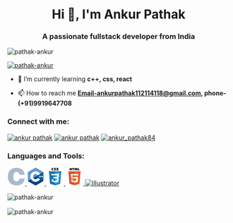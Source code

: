 <h1 align="center">Hi 👋, I'm Ankur Pathak</h1>
<h3 align="center">A passionate fullstack developer from India</h3>

<p align="left"> <img src="https://komarev.com/ghpvc/?username=pathak-ankur&label=Profile%20views&color=0e75b6&style=flat" alt="pathak-ankur" /> </p>

<p align="left"> <a href="https://github.com/ryo-ma/github-profile-trophy"><img src="https://github-profile-trophy.vercel.app/?username=pathak-ankur" alt="pathak-ankur" /></a> </p>

- 🌱 I’m currently learning **c++, css, react**

- 📫 How to reach me **Email-ankurpathak112114118@gmail.com, phone-(+91)9919647708**

<h3 align="left">Connect with me:</h3>
<p align="left">
<a href="https://linkedin.com/in/ankur pathak" target="blank"><img align="center" src="https://raw.githubusercontent.com/rahuldkjain/github-profile-readme-generator/master/src/images/icons/Social/linked-in-alt.svg" alt="ankur pathak" height="30" width="40" /></a>
<a href="https://fb.com/ankur pathak" target="blank"><img align="center" src="https://raw.githubusercontent.com/rahuldkjain/github-profile-readme-generator/master/src/images/icons/Social/facebook.svg" alt="ankur pathak" height="30" width="40" /></a>
<a href="https://instagram.com/ankur_pathak84" target="blank"><img align="center" src="https://raw.githubusercontent.com/rahuldkjain/github-profile-readme-generator/master/src/images/icons/Social/instagram.svg" alt="ankur_pathak84" height="30" width="40" /></a>
</p>

<h3 align="left">Languages and Tools:</h3>
<p align="left"> <a href="https://www.cprogramming.com/" target="_blank" rel="noreferrer"> <img src="https://raw.githubusercontent.com/devicons/devicon/master/icons/c/c-original.svg" alt="c" width="40" height="40"/> </a> <a href="https://www.w3schools.com/cpp/" target="_blank" rel="noreferrer"> <img src="https://raw.githubusercontent.com/devicons/devicon/master/icons/cplusplus/cplusplus-original.svg" alt="cplusplus" width="40" height="40"/> </a> <a href="https://www.w3schools.com/css/" target="_blank" rel="noreferrer"> <img src="https://raw.githubusercontent.com/devicons/devicon/master/icons/css3/css3-original-wordmark.svg" alt="css3" width="40" height="40"/> </a> <a href="https://www.w3.org/html/" target="_blank" rel="noreferrer"> <img src="https://raw.githubusercontent.com/devicons/devicon/master/icons/html5/html5-original-wordmark.svg" alt="html5" width="40" height="40"/> </a> <a href="https://www.adobe.com/in/products/illustrator.html" target="_blank" rel="noreferrer"> <img src="https://www.vectorlogo.zone/logos/adobe_illustrator/adobe_illustrator-icon.svg" alt="illustrator" width="40" height="40"/> </a> </p>

<p><img align="center" src="https://github-readme-stats.vercel.app/api/top-langs?username=pathak-ankur&show_icons=true&locale=en&layout=compact" alt="pathak-ankur" /></p>

<p><img align="center" src="https://github-readme-streak-stats.herokuapp.com/?user=pathak-ankur&" alt="pathak-ankur" /></p>
